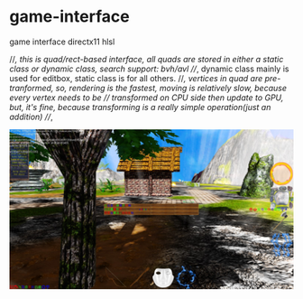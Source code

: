# game-interface
game interface directx11 hlsl


//*, this is quad/rect-based interface, all quads are stored in either a static class or dynamic class, search support: bvh/avl
//*, dynamic class mainly is used for editbox, static class is for all others.
//*, vertices in quad are pre-tranformed, so, rendering is the fastest, moving is relatively slow, because every vertex needs to be
//	transformed on CPU side then update to GPU, but, it's fine, because transforming is a really simple operation(just an addition)
//*, 

![alt text](https://github.com/dong-zhan/game-interface/blob/master/4.jpg)
